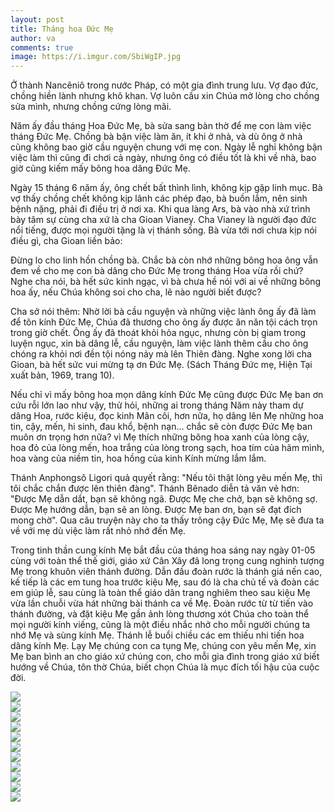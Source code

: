 ```yaml
---
layout: post
title: Tháng hoa Đức Mẹ
author: va
comments: true
image: https://i.imgur.com/SbiWgIP.jpg
---
```


Ở thành Nancêniô trong nước Pháp, có một gia đình trung lưu. Vợ đạo đức, chồng hiền lành nhưng khô khan. Vợ luôn cầu xin Chúa mở lòng cho chồng sửa mình, nhưng chồng cứng lòng mãi.

Năm ấy đầu tháng Hoa Đức Mẹ, bà sửa sang bàn thờ để mẹ con làm việc tháng Đức Mẹ. Chồng bà bận việc làm ăn, ít khi ở nhà, và dù ông ở nhà cũng không bao giờ cầu nguyện chung với mẹ con. Ngày lễ nghỉ không bận việc làm thì cũng đi chơi cả ngày, nhưng ông có điều tốt là khi về nhà, bao giờ cũng kiếm mấy bông hoa dâng Đức Mẹ.

Ngày 15 tháng 6 năm ấy, ông chết bất thình lình, không kịp gặp linh mục. Bà vợ thấy chồng chết không kịp lãnh các phép đạo, bà buồn lắm, nên sinh bệnh nặng, phải đi điều trị ở nơi xa. Khi qua làng Ars, bà vào nhà xứ trình bày tâm sự cùng cha xứ là cha Gioan Vianey.
Cha Vianey là người đạo đức nổi tiếng, được mọi người tặng là vị thánh sống. Bà vừa tới nơi chưa kịp nói điều gì, cha Gioan liền bảo:

Đừng lo cho linh hồn chồng bà. Chắc bà còn nhớ những bông hoa ông vẫn đem về cho mẹ con bà dâng cho Đức Mẹ trong tháng Hoa vừa rồi chứ? Nghe cha nói, bà hết sức kinh ngạc, vì bà chưa hề nói với ai về những bông hoa ấy, nếu Chúa không soi cho cha, lẽ nào người biết được?

Cha sở nói thêm: Nhờ lời bà cầu nguyện và những việc lành ông ấy đã làm để tôn kính Đức Mẹ, Chúa đã thương cho ông ấy được ăn năn tội cách trọn trong giờ chết. Ông ấy đã thoát khỏi hỏa ngục, nhưng còn bị giam trong luyện ngục, xin bà dâng lễ, cầu nguyện, làm việc lành thêm cầu cho ông chóng ra khỏi nơi đền tội nóng nảy mà lên Thiên đàng.
Nghe xong lời cha Gioan, bà hết sức vui mừng tạ ơn Đức Mẹ. (Sách Tháng Đức mẹ, Hiện Tại xuất bản, 1969, trang 10).

Nếu chỉ vì mấy bông hoa mọn dâng kính Đức Mẹ cũng được Đức Mẹ ban ơn cứu rỗi lớn lao như vậy, thử hỏi, những ai trong tháng Năm này tham dự dâng Hoa, rước kiệu, đọc kinh Mân côi, hơn nữa, họ dâng lên Mẹ những hoa tin, cậy, mến, hi sinh, đau khổ, bệnh nạn… chắc sẽ còn được Đức Mẹ ban muôn ơn trọng hơn nữa? vì Mẹ thích những bông hoa xanh của lòng cậy, hoa đỏ của lòng mến, hoa trắng của lòng trong sạch, hoa tím của hãm mình, hoa vàng của niềm tin, hoa hồng của kinh Kính mừng lắm lắm.

Thánh Anphongsô Ligori quả quyết rằng: "Nếu tôi thật lòng yêu mến Mẹ, thì tôi chắc chắn được lên thiên đàng". Thánh Bênado diễn tả văn vẻ hơn: "Được Mẹ dẫn dắt, bạn sẽ không ngã. Được Mẹ che chở, bạn sẽ không sợ. Được Mẹ hướng dẫn, bạn sẽ an lòng. Được Mẹ ban ơn, bạn sẽ đạt đích mong chờ". Qua câu truyện này cho ta thấy trông cậy Đức Mẹ, Mẹ sẽ đưa ta về với mẹ dù việc làm rất nhỏ nhớ đến Mẹ.

Trong tinh thần cung kính Mẹ bắt đầu của tháng hoa sáng nay ngày 01-05 cùng với toàn thể thế giới, giáo xứ Cân Xây đã long trọng cung nghinh tượng Mẹ trong khuôn viên thánh đường. Dẫn đầu đoàn rước là thánh giá nến cao, kế tiếp là các em tung hoa trước kiệu Mẹ, sau đó là cha chủ tế và đoàn các em giúp lễ, sau cùng là toàn thể giáo dân trang nghiêm theo sau kiệu Mẹ vừa lần chuỗi vừa hát những bài thánh ca về Mẹ. Đoàn rước từ từ tiến vào thánh đường, và đặt kiệu Mẹ gần ảnh lòng thương xót Chúa cho toàn thể mọi người kính viếng, cũng là một điều nhắc nhở cho mỗi người chúng ta nhớ Mẹ và sùng kính Mẹ.
Thánh lễ buổi chiều các em thiếu nhi tiến hoa dâng kính Mẹ. Lạy Mẹ chúng con ca tụng Mẹ, chúng con yêu mến Mẹ, xin Mẹ ban bình an cho giáo xứ chúng con, cho mỗi gia đình trong giáo xứ biết hướng về Chúa, tôn thờ Chúa, biết chọn Chúa là mục đích tối hậu của cuộc đời.

<div class="center">
    <img src="https://i.imgur.com/UTm9ye0.jpg"/>
</div>

<div class="center">
    <img src="https://i.imgur.com/aN4FYpL.jpg"/>
</div>

<div class="center">
    <img src="https://i.imgur.com/aBJk5S0.jpg"/>
</div>

<div class="center">
    <img src="https://i.imgur.com/b3OAkpK.jpg"/>
</div>

<div class="center">
    <img src="https://i.imgur.com/Amw7IOH.jpg"/>
</div>

<div class="center">
    <img src="https://i.imgur.com/jkPY04k.jpg"/>
</div>

<div class="center">
    <img src="https://i.imgur.com/JlKTFdN.jpg"/>
</div>

<div class="center">
    <img src="https://i.imgur.com/BCA3a9O.jpg"/>
</div>

<div class="center">
    <img src="https://i.imgur.com/D8fGZna.jpg"/>
</div>

<div class="center">
    <img src="https://i.imgur.com/hIDPEal.jpg"/>
</div>

<div class="center">
    <img src="https://i.imgur.com/Oyxap5F.jpg"/>
</div>
